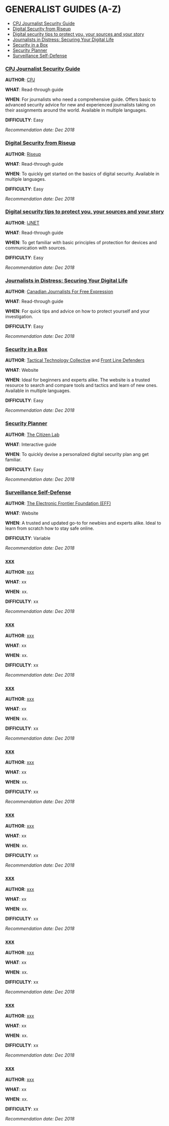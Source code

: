 # GENERALIST GUIDES (A-Z)

* [CPJ Journalist Security Guide](#cpj-journalist-security-guide)
* [Digital Security from Riseup](#digital-security-from-riseup)
* [Digital security tips to protect you, your sources and your story](#digital-security-tips-to-protect-you-your-sources-and-your-story)
* [Journalists in Distress: Securing Your Digital Life](#journalists-in-distress-securing-your-digital-life)
* [Security in a Box](#security-in-a-box)
* [Security Planner](#security-planner)
* [Surveillance Self-Defense](#surveillance-self-defense)


### **[CPJ Journalist Security Guide](https://cpj.org/reports/2012/04/journalist-security-guide.php)** 

**AUTHOR**: [CPJ](https://cpj.org/) 

**WHAT**: Read-through guide

**WHEN**: For journalists who need a comprehensive guide. Offers basic to advanced security advice for new and experienced journalists taking on their assignments around the world. Available in multiple languages. 

**DIFFICULTY**: Easy

*Recommendation date: Dec 2018*


### **[Digital Security from Riseup](https://riseup.net/en/security)** 

**AUTHOR**: [Riseup](https://riseup.net/en) 

**WHAT**: Read-through guide

**WHEN**: To quickly get started on the basics of digital security. Available in multiple languages. 

**DIFFICULTY**: Easy

*Recommendation date: Dec 2018*



### **[Digital security tips to protect you, your sources and your story](https://ijnet.org/en/story/digital-security-tips-protect-you-your-sources-and-your-story)** 

**AUTHOR**: [IJNET](https://ijnet.org/en) 

**WHAT**: Read-through guide

**WHEN**: To get familiar with basic principles of protection for devices and communication with sources. 

**DIFFICULTY**: Easy

*Recommendation date: Dec 2018*




### **[Journalists in Distress: Securing Your Digital Life](https://www.cjfe.org/journalists_in_distress_securing_your_digital_life)** 

**AUTHOR**: [Canadian Journalists For Free Expression](https://www.cjfe.org/) 

**WHAT**: Read-through guide

**WHEN**: For quick tips and advice on how to protect yourself and your investigation. 

**DIFFICULTY**: Easy

*Recommendation date: Dec 2018*




### **[Security in a Box](https://securityinabox.org/en/)** 

**AUTHOR**: [Tactical Technology Collective](https://tacticaltech.org/) and [Front Line Defenders](https://www.frontlinedefenders.org/)  

**WHAT**: Website

**WHEN**: Ideal for beginners and experts alike. The website is a trusted resource to search and compare tools and tactics and learn of new ones. Available in multiple languages. 

**DIFFICULTY**: Easy

*Recommendation date: Dec 2018*





### **[Security Planner](https://securityplanner.org/#/)** 

**AUTHOR**: [The Citizen Lab](https://citizenlab.ca/) 

**WHAT**: Interactive guide 

**WHEN**: To quickly devise a personalized digital security plan ang get familiar. 

**DIFFICULTY**: Easy

*Recommendation date: Dec 2018*





### **[Surveillance Self-Defense](https://ssd.eff.org/en)** 

**AUTHOR**: [The Electronic Frontier Foundation (EFF)](https://www.eff.org/) 

**WHAT**: Website

**WHEN**: A trusted and updated go-to for newbies and experts alike. Ideal to learn from scratch how to stay safe online.

**DIFFICULTY**: Variable

*Recommendation date: Dec 2018*





### **[xxx](#)** 

**AUTHOR**: [xxx](#) 

**WHAT**: xx

**WHEN**: xx. 

**DIFFICULTY**: xx

*Recommendation date: Dec 2018*





### **[xxx](#)** 

**AUTHOR**: [xxx](#) 

**WHAT**: xx

**WHEN**: xx. 

**DIFFICULTY**: xx

*Recommendation date: Dec 2018*




### **[xxx](#)** 

**AUTHOR**: [xxx](#) 

**WHAT**: xx

**WHEN**: xx. 

**DIFFICULTY**: xx

*Recommendation date: Dec 2018*




### **[xxx](#)** 

**AUTHOR**: [xxx](#) 

**WHAT**: xx

**WHEN**: xx. 

**DIFFICULTY**: xx

*Recommendation date: Dec 2018*




### **[xxx](#)** 

**AUTHOR**: [xxx](#) 

**WHAT**: xx

**WHEN**: xx. 

**DIFFICULTY**: xx

*Recommendation date: Dec 2018*




### **[xxx](#)** 

**AUTHOR**: [xxx](#) 

**WHAT**: xx

**WHEN**: xx. 

**DIFFICULTY**: xx

*Recommendation date: Dec 2018*




### **[xxx](#)** 

**AUTHOR**: [xxx](#) 

**WHAT**: xx

**WHEN**: xx. 

**DIFFICULTY**: xx

*Recommendation date: Dec 2018*




### **[xxx](#)** 

**AUTHOR**: [xxx](#) 

**WHAT**: xx

**WHEN**: xx. 

**DIFFICULTY**: xx

*Recommendation date: Dec 2018*




### **[xxx](#)** 

**AUTHOR**: [xxx](#) 

**WHAT**: xx

**WHEN**: xx. 

**DIFFICULTY**: xx

*Recommendation date: Dec 2018*
